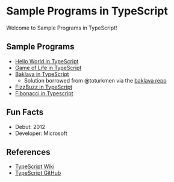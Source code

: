 # Sample Programs in TypeScript

Welcome to Sample Programs in TypeScript!

## Sample Programs

- [Hello World in TypeScript][2]
- [Game of Life in TypeScript][3]
- [Baklava in TypeScript][6]
  - Solution borrowed from @toturkmen via the [baklava repo][1]
- [FizzBuzz in TypeScript][7]
- [Fibonacci in Typescript][8]

## Fun Facts

- Debut: 2012
- Developer: Microsoft

## References

- [TypeScript Wiki][4]
- [TypeScript GitHub][5]

[1]: https://github.com/toturkmen/baklava
[2]: https://github.com/jrg94/sample-programs/issues/245
[3]: https://github.com/jrg94/sample-programs/issues/309
[4]: https://en.wikipedia.org/wiki/TypeScript
[5]: https://github.com/Microsoft/TypeScript
[6]: https://github.com/TheRenegadeCoder/sample-programs/issues/434
[7]: https://github.com/TheRenegadeCoder/sample-programs/issues/523
[8]: https://github.com/TheRenegadeCoder/sample-programs/issues/531
